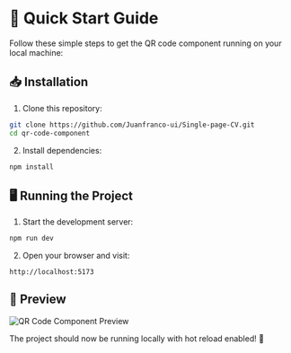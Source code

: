 # 🚀 Quick Start Guide

Follow these simple steps to get the QR code component running on your local machine:

## 📥 Installation

1. Clone this repository:
```bash
git clone https://github.com/Juanfranco-ui/Single-page-CV.git
cd qr-code-component
```

2. Install dependencies:
```bash
npm install
```

## 🖥️ Running the Project

1. Start the development server:
```bash
npm run dev
```

2. Open your browser and visit:
```
http://localhost:5173
```

## 📱 Preview

![QR Code Component Preview](./preview.jpg)

The project should now be running locally with hot reload enabled! 🎉
